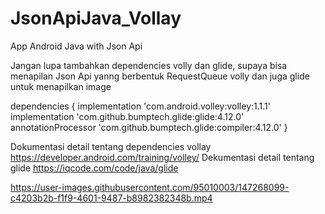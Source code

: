 # JsonApiJava_Vollay
App Android Java with Json Api

Jangan lupa tambahkan dependencies volly dan glide, supaya bisa menapilan Json Api yanng berbentuk RequestQueue volly dan juga glide untuk menapilkan image

dependencies {
    implementation 'com.android.volley:volley:1.1.1'
    implementation 'com.github.bumptech.glide:glide:4.12.0'
    annotationProcessor 'com.github.bumptech.glide:compiler:4.12.0'
}
    

Dokumentasi detail tentang dependencies vollay https://developer.android.com/training/volley/
Dekumentasi detail tentang glide https://iqcode.com/code/java/glide

https://user-images.githubusercontent.com/95010003/147268099-c4203b2b-f1f9-4601-9487-b8982382348b.mp4

